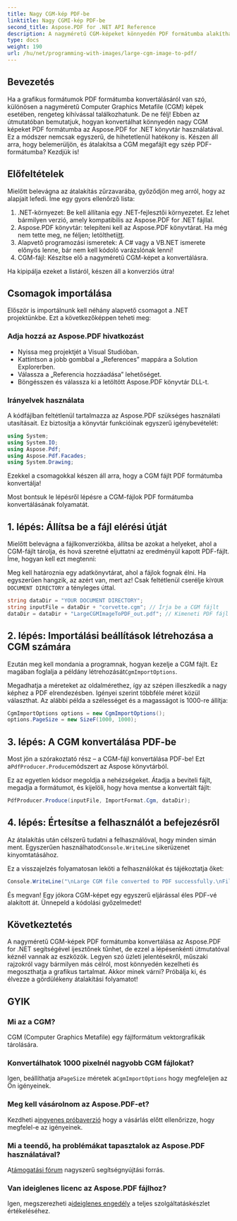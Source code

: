 ```yaml
---
title: Nagy CGM-kép PDF-be
linktitle: Nagy CGMI-kép PDF-be
second_title: Aspose.PDF for .NET API Reference
description: A nagyméretű CGM-képeket könnyedén PDF formátumba alakíthatja át az Aspose.PDF for .NET segítségével. Kövesse ezt az egyszerű útmutatót a gyors és hatékony konverziós folyamathoz.
type: docs
weight: 190
url: /hu/net/programming-with-images/large-cgm-image-to-pdf/
---
```

## Bevezetés

Ha a grafikus formátumok PDF formátumba konvertálásáról van szó, különösen a nagyméretű Computer Graphics Metafile (CGM) képek esetében, rengeteg kihívással találkozhatunk. De ne félj! Ebben az útmutatóban bemutatjuk, hogyan konvertálhat könnyedén nagy CGM képeket PDF formátumba az Aspose.PDF for .NET könyvtár használatával. Ez a módszer nemcsak egyszerű, de hihetetlenül hatékony is. Készen áll arra, hogy belemerüljön, és átalakítsa a CGM megafájlt egy szép PDF-formátumba? Kezdjük is!

## Előfeltételek

Mielőtt belevágna az átalakítás zűrzavarába, győződjön meg arról, hogy az alapjait lefedi. Íme egy gyors ellenőrző lista:

1. .NET-környezet: Be kell állítania egy .NET-fejlesztői környezetet. Ez lehet bármilyen verzió, amely kompatibilis az Aspose.PDF for .NET fájllal.
2. Aspose.PDF könyvtár: telepíteni kell az Aspose.PDF könyvtárat. Ha még nem tette meg, ne féljen; letöltheti[itt](https://releases.aspose.com/pdf/net/).
3. Alapvető programozási ismeretek: A C# vagy a VB.NET ismerete előnyös lenne, bár nem kell kódoló varázslónak lenni!
4. CGM-fájl: Készítse elő a nagyméretű CGM-képet a konvertálásra.

Ha kipipálja ezeket a listáról, készen áll a konverziós útra!

## Csomagok importálása

Először is importálnunk kell néhány alapvető csomagot a .NET projektünkbe. Ezt a következőképpen teheti meg:

### Adja hozzá az Aspose.PDF hivatkozást

- Nyissa meg projektjét a Visual Studióban.
- Kattintson a jobb gombbal a „References” mappára a Solution Explorerben.
- Válassza a „Referencia hozzáadása” lehetőséget.
- Böngésszen és válassza ki a letöltött Aspose.PDF könyvtár DLL-t.

### Irányelvek használata

A kódfájlban feltétlenül tartalmazza az Aspose.PDF szükséges használati utasításait. Ez biztosítja a könyvtár funkcióinak egyszerű igénybevételét:

```csharp
using System;
using System.IO;
using Aspose.Pdf;
using Aspose.Pdf.Facades;
using System.Drawing;
```

Ezekkel a csomagokkal készen áll arra, hogy a CGM fájlt PDF formátumba konvertálja!

Most bontsuk le lépésről lépésre a CGM-fájlok PDF formátumba konvertálásának folyamatát.

## 1. lépés: Állítsa be a fájl elérési útját

Mielőtt belevágna a fájlkonverziókba, állítsa be azokat a helyeket, ahol a CGM-fájlt tárolja, és hová szeretné eljuttatni az eredményül kapott PDF-fájlt. Íme, hogyan kell ezt megtenni:

 Meg kell határoznia egy adatkönyvtárat, ahol a fájlok fognak élni. Ha egyszerűen hangzik, az azért van, mert az! Csak feltétlenül cserélje ki`YOUR DOCUMENT DIRECTORY` a tényleges úttal.

```csharp
string dataDir = "YOUR DOCUMENT DIRECTORY";
string inputFile = dataDir + "corvette.cgm"; // Írja be a CGM fájlt
dataDir = dataDir + "LargeCGMImageToPDF_out.pdf"; // Kimeneti PDF fájl
```

## 2. lépés: Importálási beállítások létrehozása a CGM számára

 Ezután meg kell mondania a programnak, hogyan kezelje a CGM fájlt. Ez magában foglalja a példány létrehozását`CgmImportOptions`.

Megadhatja a méreteket az oldalmérethez, így az szépen illeszkedik a nagy képhez a PDF elrendezésben. Igényei szerint többféle méret közül választhat. Az alábbi példa a szélességet és a magasságot is 1000-re állítja:

```csharp
CgmImportOptions options = new CgmImportOptions();
options.PageSize = new SizeF(1000, 1000);
```

## 3. lépés: A CGM konvertálása PDF-be

 Most jön a szórakoztató rész – a CGM-fájl konvertálása PDF-be! Ezt a`PdfProducer.Produce`módszert az Aspose könyvtárból.

Ez az egyetlen kódsor megoldja a nehézségeket. Átadja a beviteli fájlt, megadja a formátumot, és kijelöli, hogy hova mentse a konvertált fájlt:

```csharp
PdfProducer.Produce(inputFile, ImportFormat.Cgm, dataDir);
```

## 4. lépés: Értesítse a felhasználót a befejezésről

 Az átalakítás után célszerű tudatni a felhasználóval, hogy minden simán ment. Egyszerűen használhatod`Console.WriteLine` sikerüzenet kinyomtatásához.

Ez a visszajelzés folyamatosan leköti a felhasználókat és tájékoztatja őket:

```csharp
Console.WriteLine("\nLarge CGM file converted to PDF successfully.\nFile saved at " + dataDir);
```

És megvan! Egy jókora CGM-képet egy egyszerű eljárással éles PDF-vé alakított át. Ünnepeld a kódolási győzelmedet!

## Következtetés

A nagyméretű CGM-képek PDF formátumba konvertálása az Aspose.PDF for .NET segítségével ijesztőnek tűnhet, de ezzel a lépésenkénti útmutatóval kéznél vannak az eszközök. Legyen szó üzleti jelentésekről, műszaki rajzokról vagy bármilyen más célról, most könnyedén kezelheti és megoszthatja a grafikus tartalmat. Akkor minek várni? Próbálja ki, és élvezze a gördülékeny átalakítási folyamatot!

## GYIK

### Mi az a CGM?
CGM (Computer Graphics Metafile) egy fájlformátum vektorgrafikák tárolására.

### Konvertálhatok 1000 pixelnél nagyobb CGM fájlokat?
 Igen, beállíthatja a`PageSize` méretek a`CgmImportOptions` hogy megfeleljen az Ön igényeinek.

### Meg kell vásárolnom az Aspose.PDF-et?
 Kezdheti a[ingyenes próbaverzió](https://releases.aspose.com/) hogy a vásárlás előtt ellenőrizze, hogy megfelel-e az igényeinek.

### Mi a teendő, ha problémákat tapasztalok az Aspose.PDF használatával?
 A[támogatási fórum](https://forum.aspose.com/c/pdf/10) nagyszerű segítségnyújtási forrás.

### Van ideiglenes licenc az Aspose.PDF fájlhoz?
 Igen, megszerezheti a[ideiglenes engedély](https://purchase.aspose.com/temporary-license/) a teljes szolgáltatáskészlet értékeléséhez.